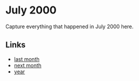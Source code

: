 # July 2000

Capture everything that happened in July 2000 here.

## Links
- [last month](calendar/months/2000-06.md)
- [next month](calendar/months/2000-08.md)
- [year](calendar/years/2000.md)